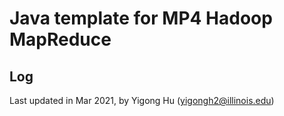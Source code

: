 # Java template for MP4 Hadoop MapReduce

## Log
Last updated in Mar 2021, by Yigong Hu (yigongh2@illinois.edu)
